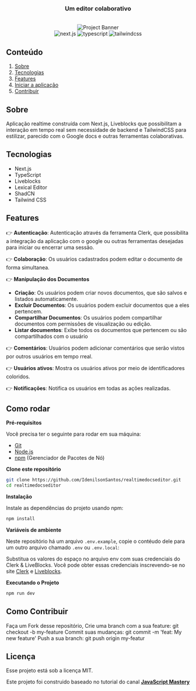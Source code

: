 <div align="center">
  <br />
  
   <h3 align="center">Um editor colaborativo</h3> <br />
   <img src="https://res.cloudinary.com/djgvgwuwe/image/upload/v1724524690/portfolio/ihahod4slfw5m4tyrt06.png" alt="Project Banner">
  <br />

  <div>
    <img src="https://img.shields.io/badge/-Next_JS-black?style=for-the-badge&logoColor=white&logo=nextdotjs&color=61DAFB" alt="next.js" />
    <img src="https://img.shields.io/badge/-TypeScript-black?style=for-the-badge&logoColor=white&logo=typescript&color=3178C6" alt="typescript" />
    <img src="https://img.shields.io/badge/-Tailwind_CSS-black?style=for-the-badge&logoColor=white&logo=tailwindcss&color=06B6D4" alt="tailwindcss" />
  </div>

</div>

## <a name="table">Conteúdo</a>

1. [Sobre](#introduction)
2. [Tecnologias](#tech-stack)
3. [Features](#features)
4. [Iniciar a aplicação](#quick-start)
5. [Contribuir](#contribution)


## <a name="introduction">Sobre</a>


Aplicação realtime construída com Next.js, Liveblocks que possibilitam a interação em tempo real sem necessidade de backend e TailwindCSS para estilizar, parecido com o Google docs e outras ferramentas colaborativas.

## <a name="tech-stack">Tecnologias</a>

- Next.js
- TypeScript
- Liveblocks
- Lexical Editor
- ShadCN
- Tailwind CSS

## <a name="features">Features</a>

👉 **Autenticação**: Autenticação através da ferramenta Clerk, que possibilita a integração da aplicação com o google ou outras ferramentas desejadas para iniciar ou encerrar uma sessão.

👉 **Colaboração**: Os usuários cadastrados podem editar o documento de forma simultanea.

👉 **Manipulação dos Documentos**
   - **Criação**: Os usuários podem criar novos documentos, que são salvos e listados automaticamente.
   - **Excluir Documentos**: Os usuários podem excluir documentos que a eles pertencem.
   - **Compartilhar Documentos**: Os usuários podem compartilhar documentos com permissões de visualização ou edição.
   - **Listar documentos**: Exibe todos os documentos que pertencem ou são compartilhados com o usuário

👉 **Comentários**: Usuários podem adicionar comentários que serão vistos por outros usuários em tempo rreal.

👉 **Usuários ativos**: Mostra os usuários ativos por meio de identificadores coloridos.

👉 **Notificações**: Notifica os usuários em todas as ações realizadas.

## <a name="quick-start">Como rodar</a>

**Pré-requisitos**

Você precisa ter o seguinte para rodar em sua máquina:

- [Git](https://git-scm.com/)
- [Node.js](https://nodejs.org/en)
- [npm](https://www.npmjs.com/) (Gerenciador de Pacotes de Nó)

**Clone este repositório**

```bash
git clone https://github.com/IdenilsonSantos/realtimedocseditor.git
cd realtimedocseditor
```

**Instalação**

Instale as dependências do projeto usando npm:

```bash
npm install 
```

**Variáveis de ambiente**

Neste repositório há um arquivo `.env.example`, copie o contéudo dele para um outro arquivo chamado `.env` ou `.env.local`:

Substitua os valores do espaço no arquivo env com suas credenciais do Clerk & LiveBlocks. Você pode obter essas credenciais inscrevendo-se no site [Clerk](https://clerk.com/) e [Liveblocks](liveblocks.io/).

**Executando o Projeto**

```bash
npm run dev
```

<a id="contribuir"></a>

## Como Contribuir

Faça um Fork desse repositório,
Crie uma branch com a sua feature: git checkout -b my-feature
Commit suas mudanças: git commit -m 'feat: My new feature'
Push a sua branch: git push origin my-featur

## Licença

Esse projeto está sob a licença MIT.
   <div align="center">
     Este projeto foi construido baseado no tutorial do canal <a href="https://www.youtube.com/@javascriptmastery/videos" target="_blank"><b>JavaScript Mastery</b></a>
    </div>
